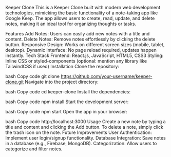 Keeper Clone
This is a Keeper Clone built with modern web development technologies, mimicking the basic functionality of a note-taking app like Google Keep. The app allows users to create, read, update, and delete notes, making it an ideal tool for organizing thoughts or tasks.

Features
Add Notes: Users can easily add new notes with a title and content.
Delete Notes: Remove notes effortlessly by clicking the delete button.
Responsive Design: Works on different screen sizes (mobile, tablet, desktop).
Dynamic Interface: No page reload required, updates happen instantly.
Tech Stack
Frontend: React.js, JavaScript, HTML5, CSS3
Styling: Inline CSS or styled-components (optional: mention any library like TailwindCSS if used)
Installation
Clone the repository:

bash
Copy code
git clone https://github.com/your-username/keeper-clone.git
Navigate into the project directory:

bash
Copy code
cd keeper-clone
Install the dependencies:

bash
Copy code
npm install
Start the development server:

bash
Copy code
npm start
Open the app in your browser:

bash
Copy code
http://localhost:3000
Usage
Create a new note by typing a title and content and clicking the Add button.
To delete a note, simply click the trash icon on the note.
Future Improvements
User Authentication: Implement user login/signup functionality.
Database Integration: Save notes in a database (e.g., Firebase, MongoDB).
Categorization: Allow users to categorize and filter notes.
